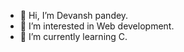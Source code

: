 - 👋 Hi, I’m Devansh pandey.
- 👀 I’m interested in Web development.
- 🌱 I’m currently learning C.



<!---
devansh888/devansh888 is a ✨ special ✨ repository because its `README.md` (this file) appears on your GitHub profile.
You can click the Preview link to take a look at your changes.
--->
